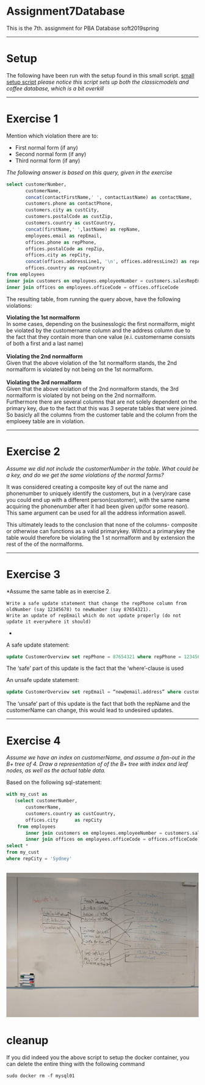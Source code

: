 # Assignment7Database
This is the 7th. assignment for PBA Database soft2019spring

-----------------------------------------------------------------------------------------------------------------------------------
# Setup
The following have been run with the setup found in this small script. [small setup script](https://github.com/cph-js284/MySqlSetup)
*please notice this script sets up both the classicmodels and coffee database, which is a bit overkill*

-----------------------------------------------------------------------------------------------------------------------------------
# Exercise 1
Mention which violation there are to:
  - First normal form (if any)
  - Second normal form (if any)
  - Third normal form (if any)

*The following answer is based on this query, given in the exercise<br>*
```sql
select customerNumber,
       customerName,
       concat(contactFirstName,' ', contactLastName) as contactName,
       customers.phone as contactPhone,
       customers.city as custCity,
       customers.postalCode as custZip,
       customers.country as custCountry,
       concat(firstName,' ',lastName) as repName,
       employees.email as repEmail,
       offices.phone as repPhone,
       offices.postalCode as repZip,
       offices.city as repCity,
       concat(offices.addressLine1, '\n', offices.addressLine2) as repAddress,
       offices.country as repCountry
from employees 
inner join customers on employees.employeeNumber = customers.salesRepEmployeeNumber
inner join offices on employees.officeCode = offices.officeCode
```

The resulting table, from running the query above, have the following violations:

<b>Violating the 1st normalform</b><br>
In some cases, depending on the businesslogic the first normalform, might be violated by the customername column and the address column due to the fact that they contain more than one value (e.i. customername consists of both a first and a last name)<br>
<br>
<b>Violating the 2nd normalform</b><br>
Given that the above violation of the 1st normalform stands, the 2nd normalform is violated by not being on the 1st normalform.<br>
<br>
<b>Violating the 3rd normalform</b><br>
Given that the above violation of the 2nd normalform stands, the 3rd normalform is violated by not being on the 2nd normalform.<br>
Furthermore there are several columns that are not solely dependent on the primary key, due to the fact that this was 3 seperate tables
that were joined. So basicly all the columns from the customer table and the column from the emploeey table are in violation.

----------------------------------------------------------------------------------------------------------------------------------
# Exercise 2

*Assume we did not include the customerNumber in the table. What could be a key, and do we get the same violations of the normal forms?*

It was considered creating a composite key of out the name and phonenumber to uniquely identify the customers, but in a (very)rare case you could end up with a different person(customer), with the same name acquiring the phonenumber after it had been given up(for some reason). This same argument can be used for all the address information aswell.
 
This ultimately leads to the conclusion that none of the columns- composite or otherwise can functions as a valid primarykey. 
Without a primarykey the table would therefore be violating the 1 st normalform and by extension the rest of the of the normalforms.

------------------------------------------------------------------------------------------------------------------------
# Exercise 3
*Assume the same table as in exercise 2.

    Write a safe update statement that change the repPhone column from oldNumber (say 12345678) to newNumber (say 87654321).
    Write an update of repEmail which do not update properly (do not update it everywhere it should)
*
A safe update statement:
```sql
update CustomerOverview set repPhone = 87654321 where repPhone = 12345678
```
The ‘safe’ part of this update is the fact that the ‘where’-clause is used

An unsafe update statement:
```sql
update CustomerOverview set repEmail = “new@email.address” where customerName = "Mini Wheels Co." and repName = "Leslie Jennings"
```
The ‘unsafe’ part of this update is the fact that both the repName and the customerName can change, this would lead to undesired updates.

------------------------------------------------------------------------------------------------------------------
# Exercise 4

*Assume we have an index on customerName, and assume a fan-out in the B+ tree of 4.
Draw a representation of of the B+ tree with index and leaf nodes, as well as the actual table data.*

Based on the following sql-statement:
```sql
with my_cust as
   (select customerNumber,
       customerName,
       customers.country as custCountry,
       offices.city      as repCity
    from employees
       inner join customers on employees.employeeNumber = customers.salesRepEmployeeNumber
       inner join offices on employees.officeCode = offices.officeCode)
select *
from my_cust
where repCity = 'Sydney'
```
![whiteboard](https://github.com/cph-js284/Assignment7Database/blob/master/B-tree-index.png)
----------------------------------------------------------------------------------------------------------------
# cleanup
If you did indeed you the above script to setup the docker container, you can delete the entire thing with the following command
```
sudo docker rm -f mysql01
```
